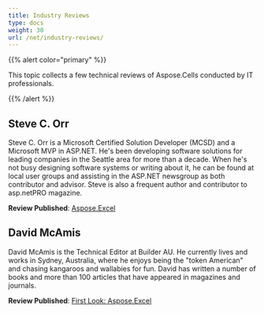 ```yaml
---
title: Industry Reviews
type: docs
weight: 30
url: /net/industry-reviews/
---
```


{{% alert color="primary" %}} 

This topic collects a few technical reviews of Aspose.Cells conducted by IT professionals.

{{% /alert %}} 
## **Steve C. Orr**
Steve C. Orr is a Microsoft Certified Solution Developer (MCSD) and a Microsoft MVP in ASP.NET. He's been developing software solutions for leading companies in the Seattle area for more than a decade. When he's not busy designing software systems or writing about it, he can be found at local user groups and assisting in the ASP.NET newsgroup as both contributor and advisor. Steve is also a frequent author and contributor to asp.netPRO magazine.

**Review Published**: [Aspose.Excel](https://www.itprotoday.com/development-techniques-and-management/asposeexcel)
## **David McAmis**
David McAmis is the Technical Editor at Builder AU. He currently lives and works in Sydney, Australia, where he enjoys being the "token American" and chasing kangaroos and wallabies for fun. David has written a number of books and more than 100 articles that have appeared in magazines and journals.

**Review Published**: [First Look: Aspose.Excel](https://www.zdnet.com/article/first-look-aspose-excel/)
